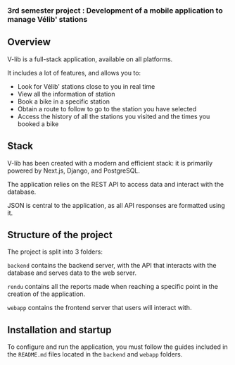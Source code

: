 ### 3rd semester project : Development of a mobile application to manage Vélib' stations

## Overview

V-lib is a full-stack application, available on all platforms.

It includes a lot of features, and allows you to:
* Look for Vélib' stations close to you in real time
* View all the information of station
* Book a bike in a specific station
* Obtain a route to follow to go to the station you have selected
* Access the history of all the stations you visited and the times you booked a bike

## Stack

V-lib has been created with a modern and efficient stack: it is primarily powered by Next.js, Django, and PostgreSQL.

The application relies on the REST API to access data and interact with the database.

JSON is central to the application, as all API responses are formatted using it.

## Structure of the project

The project is split into 3 folders:

`backend` contains the backend server, with the API that interacts with the database and serves data to the web server. 

`rendu` contains all the reports made when reaching a specific point in the creation of the application.

`webapp` contains the frontend server that users will interact with.

## Installation and startup

To configure and run the application, you must follow the guides included in the `README.md` files located in the `backend` and `webapp` folders.
